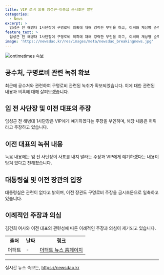 ```yaml
---
title: VIP 로비 의혹 임성근·이종섭 금시초문 발언
categories:
  - News
excerpt: >
  임성근 전 해병대 1사단장이 구명로비 의혹에 대해 강력한 부인을 하고, 이씨와 채상병 순직 사건과 관련된 지목을 부인했다. 녹취록에는 이씨가 VIP에게 언급하여 구명하는 내용이 포함돼, 김 여사와의 관련성이 의심을 샀다. 대통령실은 관련 없다며 허위 사실에 강력히 대응할 것을 밝혔고, 공수처는 카톡 대화방 내용은 사적이며 조사 여부를 확인할 수 없다고 말했다. 클릭을 원하신다면? 
feature_text: >
  임성근 전 해병대 1사단장이 구명로비 의혹에 대해 강력한 부인을 하고, 이씨와 채상병 순직 사건과 관련된 지목을 부인했다. 녹취록에는 이씨가 VIP에게 언급하여 구명하는 내용이 포함돼, 김 여사와의 관련성이 의심을 샀다. 대통령실은 관련 없다며 허위 사실에 강력히 대응할 것을 밝혔고, 공수처는 카톡 대화방 내용은 사적이며 조사 여부를 확인할 수 없다고 말했다. 클릭을 원하신다면? 
image: 'https://newsdao.kr/res/images/meta/newsdao_breakingnews.jpg'
---
```


<p><img src="https://newsdao.kr/res/images/meta/newsdao_breakingnews.jpg" alt="ontimetimes 속보" /></p>

<h2 data-ke-size="size26">공수처, 구명로비 관련 녹취 확보</h2>

<p data-ke-size="size16">최근에 공수처와 관련하여 구명로비 관련된 녹취가 확보되었습니다. 이에 대한 관련된 내용과 의혹에 대해 살펴보겠습니다.</p>

<h2 data-ke-size="size26">임 전 사단장 및 이전 대표의 주장</h2>

<p data-ke-size="size16">임성근 전 해병대 1사단장은 VIP에게 얘기하겠다는 주장을 부인하며, 해당 내용은 허위라고 주장하고 있습니다.</p>

<h2 data-ke-size="size26">이전 대표의 녹취 내용</h2>

<p data-ke-size="size16">녹음 내용에는 임 전 사단장이 사표를 내지 말라는 주장과 VIP에게 얘기하겠다는 내용이 담겨 있다고 전해졌습니다.</p>

<h2 data-ke-size="size26">대통령실 및 이전 장관의 입장</h2>

<p data-ke-size="size16">대통령실은 관련이 없다고 밝히며, 이전 장관도 구명로비 주장을 금시초문으로 일축하고 있습니다.</p>

<h2 data-ke-size="size26">이례적인 주장과 의심</h2>

<p data-ke-size="size16">김건희 여사와 이전 대표의 관련성에 따른 이례적인 주장과 의심이 제기되고 있습니다.</p>

<table>
  <tr>
    <td style="text-align: center; height: 17px;"><b>출처</b></td>
    <td style="text-align: center; height: 17px;"><b>날짜</b></td>
    <td style="text-align: center; height: 17px;"><b>링크</b></td>
  </tr>
  <tr>
    <td style="text-align: left; height: 17px;">더팩트</td>
    <td style="text-align: left; height: 17px;">-</td>
    <td style="text-align: left; height: 17px;"><a href="https://talk.tf.co.kr/bbs/report/write">더팩트 뉴스 홈페이지</a></td>
  </tr>
</table>

<hr>
실시간 뉴스 속보는, <a href="https://newsdao.kr" rel="dofollow">https://newsdao.kr</a>



